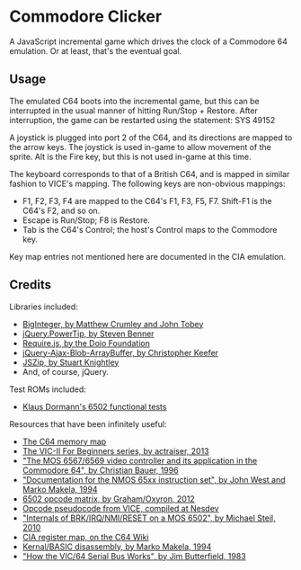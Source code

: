Commodore Clicker
=================

A JavaScript incremental game which drives the clock of a Commodore 64 emulation. Or at least, that's the eventual goal.

Usage
-----

The emulated C64 boots into the incremental game, but this can be interrupted in the usual manner of hitting Run/Stop + Restore. After interruption, the game can be restarted using the statement: SYS 49152

A joystick is plugged into port 2 of the C64, and its directions are mapped to the arrow keys. The joystick is used in-game to allow movement of the sprite. Alt is the Fire key, but this is not used in-game at this time.

The keyboard corresponds to that of a British C64, and is mapped in similar fashion to VICE's mapping. The following keys are non-obvious mappings:

* F1, F2, F3, F4 are mapped to the C64's F1, F3, F5, F7. Shift-F1 is the C64's F2, and so on.
* Escape is Run/Stop; F8 is Restore.
* Tab is the C64's Control; the host's Control maps to the Commodore key.

Key map entries not mentioned here are documented in the CIA emulation.

Credits
-------

Libraries included:

* [BigInteger, by Matthew Crumley and John Tobey](http://silentmatt.com/biginteger/)
* [jQuery.PowerTip, by Steven Benner](http://stevenbenner.github.com/jquery-powertip/)
* [Require.js, by the Dojo Foundation](http://github.com/jrburke/requirejs)
* [jQuery-Ajax-Blob-ArrayBuffer, by Christopher Keefer](https://gist.github.com/SaneMethod/7548768)
* [JSZip, by Stuart Knightley](https://github.com/Stuk/jszip)
* And, of course, jQuery.

Test ROMs included:

* [Klaus Dormann's 6502 functional tests](https://github.com/redline6561/cl-6502/blob/b0087903/tests/6502_functional_test.a65)

Resources that have been infinitely useful:

* [The C64 memory map](http://sta.c64.org/cbm64mem.html)
* [The VIC-II For Beginners series, by actraiser, 2013](http://dustlayer.com/vic-ii/2013/4/22/when-visibility-matters)
* ["The MOS 6567/6569 video controller and its application in the Commodore 64", by Christian Bauer, 1996](http://www.zimmers.net/cbmpics/cbm/c64/vic-ii.txt)
* ["Documentation for the NMOS 65xx instruction set", by John West and Marko Makela, 1994](http://www.zimmers.net/anonftp/pub/cbm/documents/chipdata/64doc)
* [6502 opcode matrix, by Graham/Oxyron, 2012](http://www.oxyron.de/html/opcodes02.html)
* [Opcode pseudocode from VICE, compiled at Nesdev](http://nesdev.com/6502.txt)
* ["Internals of BRK/IRQ/NMI/RESET on a MOS 6502", by Michael Steil, 2010](http://www.pagetable.com/?p=410)
* [CIA register map, on the C64 Wiki](http://www.c64-wiki.com/index.php/CIA)
* [Kernal/BASIC disassembly, by Marko Makela, 1994](http://www.ffd2.com/fridge/docs/c64-diss.html)
* ["How the VIC/64 Serial Bus Works", by Jim Butterfield, 1983](ftp://ftp.zimmers.net/pub/cbm/programming/serial-bus.pdf)
